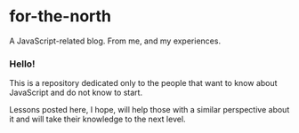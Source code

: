 # for-the-north
A JavaScript-related blog. From me, and my experiences.



### Hello!

This is a repository dedicated only to the people that want to know about JavaScript and do not know to start.

Lessons posted here, I hope, will help those with a similar perspective about it and will take their knowledge to
the next level.
